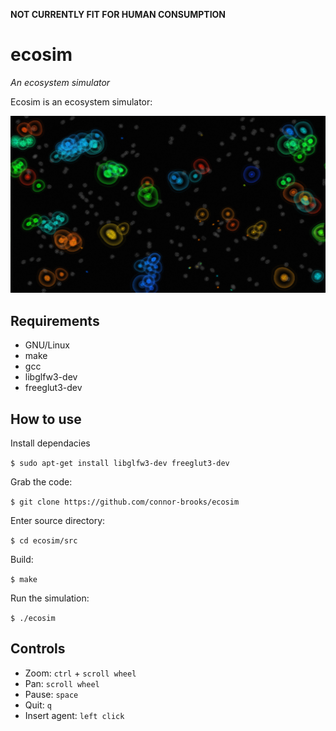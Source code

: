 **NOT CURRENTLY FIT FOR HUMAN CONSUMPTION**
# ecosim
*An ecosystem simulator*

Ecosim is an ecosystem simulator:

![Screenshot of ecosim](screenshot.png)
## Requirements
* GNU/Linux
* make
* gcc
* libglfw3-dev
* freeglut3-dev
## How to use
 Install dependacies

`$ sudo apt-get install libglfw3-dev freeglut3-dev`

 Grab the code:

`$ git clone https://github.com/connor-brooks/ecosim`

 Enter source directory:

`$ cd ecosim/src`

 Build:

`$ make`

 Run the simulation: 

`$ ./ecosim`
## Controls 
* Zoom: `ctrl` + `scroll wheel`
* Pan: `scroll wheel`
* Pause: `space`
* Quit: `q`
* Insert agent: `left click`


